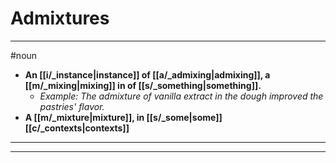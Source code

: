 # Admixtures
---
#noun
- **An [[i/_instance|instance]] of [[a/_admixing|admixing]], a [[m/_mixing|mixing]] in of [[s/_something|something]].**
	- _Example: The admixture of vanilla extract in the dough improved the pastries' flavor._
- **A [[m/_mixture|mixture]], in [[s/_some|some]] [[c/_contexts|contexts]]**
---
---
